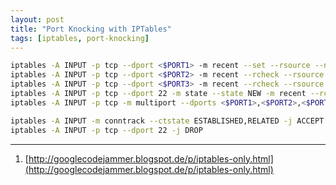 ```yaml
---
layout: post
title: "Port Knocking with IPTables"
tags: [iptables, port-knocking]
---
```


```bash
iptables -A INPUT -p tcp --dport <$PORT1> -m recent --set --rsource --name KNOCK1
iptables -A INPUT -p tcp --dport <$PORT2> -m recent --rcheck --rsource --seconds 10 --name KNOCK1 -m recent --set --rsource --name KNOCK2
iptables -A INPUT -p tcp --dport <$PORT3> -m recent --rcheck --rsource --seconds 10 --name KNOCK2 -m recent --set --rsource --name PASSED
iptables -A INPUT -p tcp --dport 22 -m state --state NEW -m recent --rcheck --rsource --seconds 10 --name PASSED -j ACCEPT
iptables -A INPUT -p tcp -m multiport --dports <$PORT1>,<$PORT2>,<$PORT3> -j ACCEPT

iptables -A INPUT -m conntrack --ctstate ESTABLISHED,RELATED -j ACCEPT
iptables -A INPUT -p tcp --dport 22 -j DROP
```

---
1. [http://googlecodejammer.blogspot.de/p/iptables-only.html](http://googlecodejammer.blogspot.de/p/iptables-only.html)
